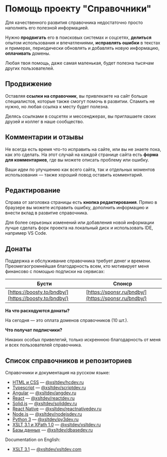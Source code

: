 # Помощь проекту "Справочники"

Для качественного развития справочника недостаточно просто наполнять его полезной информацией.

Нужно **продвигать** его в поисковых системах и соцсетях, **делиться** опытом использования и впечатлениями, **исправлять ошибки** в текстах и примерах, периодически обновлять и добавлять новую информацию, **оплачивать** домены.

Любая твоя помощь, даже самая маленькая, будет полезна тысячам других пользователей.

## Продвижение

Оставляя **ссылки на справочник**, вы привлекаете на сайт больше специалистов, которые также смогут помочь в развитии. Спамить не нужно, но любая ссылка к месту будет полезна.

Делясь ссылками в соцсетях и мессенджерах, вы приглашаете своих друзей и коллег в наше сообщество.

## Комментарии и отзывы

Не всегда есть время что-то исправить на сайте, или вы не знаете пока, как это сделать. На этот случай на каждой странице сайта есть **форма для комментариев**, где вы можете описать проблему или ошибку.

Ваши идеи по улучшению как всего сайта, так и отдельных моментов использования &mdash; также хороший повод оставить комментарий.

## Редактирование

Справа от заголовка страницы есть **кнопка редактирования**. Прямо в браузере вы можете исправить ошибку, дополнить информацию и внести вклад в развитие справочника.

Для более серьезных изменений или добавления новой информации лучше сделать форк проекта на локальный диск и использовать IDE, например VS Code.

## Донаты

Поддержка и обслуживание справочника требует денег и времени. Преомегаогромнейшая благодарность всем, кто мотивирует меня финансово с помощью подписки на сервисах:

| Бусти                                                                    | Спонср                                                                                   |
| ------------------------------------------------------------------------ | ---------------------------------------------------------------------------------------- |
| [https://boosty.to/bndby/](https://boosty.to/bndby/)                     | [https://sponsr.ru/bndby/](https://sponsr.ru/bndby/)                                     |

**На что расходуются донаты?**

На сегодня &mdash; это оплата доменов справочников (10 шт.).

**Что получат подписчики?**

Никаких особых привелегий, только искреннюю благодарность от меня и всех пользователей справочника.

## Список справочников и репозиториев

Справочники и документация на русском языке:

- [HTML и CSS](https://hcdev.ru/) — [@xsltdev/hcdev.ru](https://github.com/xsltdev/hcdev.ru)
- [Typescript](https://scriptdev.ru/) — [@xsltdev/scriptdev.ru](https://github.com/xsltdev/scriptdev.ru)
- [Angular](https://angdev.ru/) — [@xsltdev/angdev.ru](https://github.com/xsltdev/angdev.ru)
- [React](https://reactdev.ru/) — [@xsltdev/reactdev.ru](https://github.com/xsltdev/reactdev.ru)
- [Solid.js](https://soliddev.ru/) — [@xsltdev/soliddev.ru](https://github.com/xsltdev/soliddev.ru)
- [React Native](https://reactnativedev.ru/) — [@xsltdev/reactnativedev.ru](https://github.com/xsltdev/reactnativedev.ru)
- [Node.js](https://nodejsdev.ru/) — [@xsltdev/nodejsdev.ru](https://github.com/xsltdev/nodejsdev.ru)
- [Python 3](https://py3dev.ru/) — [@xsltdev/py3dev.ru](https://github.com/xsltdev/py3dev.ru)
- [XSLT 3.1 и XPath 1.0](https://xsltdev.ru/) — [@xsltdev/xsltdev.ru](https://github.com/xsltdev/xsltdev.ru)
- [Базы данных](https://dbasedev.ru/) — [@xsltdev/dbasedev.ru](https://github.com/xsltdev/dbasedev.ru)


Documentation on English:

- [XSLT 3.1](https://xsltdev.com/) — [@xsltdev/xsltdev.com](https://github.com/xsltdev/xsltdev.com)
